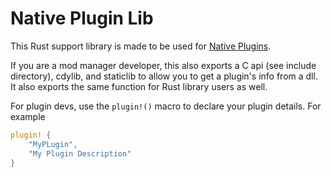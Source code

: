 # Native Plugin Lib

This Rust support library is made to be used for [Native Plugins](https://github.com/MolotovCherry/Native-Plugin-Template-Rust).

If you are a mod manager developer, this also exports a C api (see include directory), cdylib, and staticlib to allow you to get a plugin's info from a dll.
It also exports the same function for Rust library users as well.

For plugin devs, use the `plugin!()` macro to declare your plugin details. For example
```rust
plugin! {
    "MyPLugin",
    "My Plugin Description"
}
```
